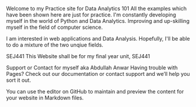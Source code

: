 Welcome to my Practice site for Data Analytics 101
All the examples which have been shown here are just for practice. I'm constantly developing myself in the world of Python and Data Analytics. Improving and up-skilling myself in the field of computer science.

I am interested in web applications and Data Analysis. Hopefully, I'll be able to do a mixture of the two unqiue fields.

SEJ441
This Website shall be for my final year unit, SEJ441

Support or Contact for myself aka Abdullah Anwar
Having trouble with Pages? Check out our documentation or contact support and we’ll help you sort it out.

You can use the editor on GitHub to maintain and preview the content for your website in Markdown files.
